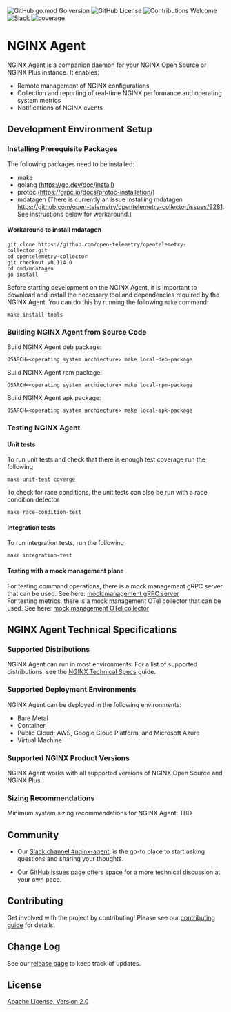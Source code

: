 ![GitHub go.mod Go version](https://img.shields.io/github/go-mod/go-version/nginx/agent)
![GitHub License](https://img.shields.io/github/license/nginx/agent)
![Contributions Welcome](https://img.shields.io/badge/contributions-welcome-brightgreen.svg?style=flat)
[![Slack](https://img.shields.io/badge/slack-join%20us-brightgreen.svg?logo=slack)](https://nginxcommunity.slack.com/channels/nginx-agent)
![coverage](https://raw.githubusercontent.com/nginx/agent/badges/.badges/v3/coverage.svg)

# NGINX Agent

NGINX Agent is a companion daemon for your NGINX Open Source or NGINX Plus instance. It enables:

- Remote management of NGINX configurations
- Collection and reporting of real-time NGINX performance and operating system metrics
- Notifications of NGINX events

## Development Environment Setup
### Installing Prerequisite Packages
The following packages need to be installed:
 - make
 - golang (https://go.dev/doc/install)
 - protoc (https://grpc.io/docs/protoc-installation/)
 - mdatagen (There is currently an issue installing mdatagen https://github.com/open-telemetry/opentelemetry-collector/issues/9281. See instructions below for workaround.)

#### Workaround to install mdatagen
```
git clone https://github.com/open-telemetry/opentelemetry-collector.git
cd opentelemetry-collector
git checkout v0.114.0
cd cmd/mdatagen
go install
```

Before starting development on the NGINX Agent, it is important to download and install the necessary tool and dependencies required by the NGINX Agent. You can do this by running the following `make` command:
```
make install-tools
```

### Building NGINX Agent from Source Code
Build NGINX Agent deb package:
```
OSARCH=<operating system archiecture> make local-deb-package
```
Build NGINX Agent rpm package:
```
OSARCH=<operating system archiecture> make local-rpm-package
```
Build NGINX Agent apk package:
```
OSARCH=<operating system archiecture> make local-apk-package
```

### Testing NGINX Agent

#### Unit tests
To run unit tests and check that there is enough test coverage run the following
```
make unit-test coverge
```
To check for race conditions, the unit tests can also be run with a race condition detector
```
make race-condition-test
```

#### Integration tests
To run integration tests, run the following
```
make integration-test
```

#### Testing with a mock management plane
For testing command operations, there is a mock management gRPC server that can be used. See here: [mock management gRPC server](test/mock/grpc/README.md) \
For testing metrics, there is a mock management OTel collector that can be used. See here: [mock management OTel collector](test/mock/collector/README.md)


## NGINX Agent Technical Specifications

### Supported Distributions

NGINX Agent can run in most environments. For a list of supported distributions, see the [NGINX Technical Specs](https://docs.nginx.com/nginx/technical-specs/#supported-distributions) guide.

### Supported Deployment Environments

NGINX Agent can be deployed in the following environments:

- Bare Metal
- Container
- Public Cloud: AWS, Google Cloud Platform, and Microsoft Azure
- Virtual Machine

### Supported NGINX Product Versions

NGINX Agent works with all supported versions of NGINX Open Source and NGINX Plus.

### Sizing Recommendations

Minimum system sizing recommendations for NGINX Agent:
TBD

## Community

- Our [Slack channel #nginx-agent](https://nginxcommunity.slack.com/), is the go-to place to start asking questions and sharing your thoughts.

- Our [GitHub issues page](https://github.com/nginx/agent/issues) offers space for a more technical discussion at your own pace.

## Contributing

Get involved with the project by contributing! Please see our [contributing guide](CONTRIBUTING.md) for details.

## Change Log

See our [release page](https://github.com/nginx/agent/releases) to keep track of updates.

## License

[Apache License, Version 2.0](LICENSE)
